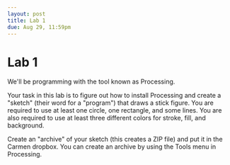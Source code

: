 ```yaml
---
layout: post
title: Lab 1
due: Aug 29, 11:59pm
---
```


# Lab 1

We'll be programming with the tool known as Processing.

Your task in this lab is to figure out how to install Processing and
create a "sketch" (their word for a "program") that draws a stick
figure. You are required to use at least one circle, one rectangle,
and some lines. You are also required to use at least three different
colors for stroke, fill, and background.

Create an "archive" of your sketch (this creates a ZIP file) and put
it in the Carmen dropbox. You can create an archive by using the Tools
menu in Processing.
